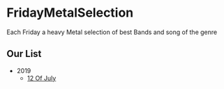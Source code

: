 # FridayMetalSelection
Each Friday a heavy Metal selection of best Bands and song of the genre


Our List
---


* 2019
	* [12 Of July](2019/july/2.md)

